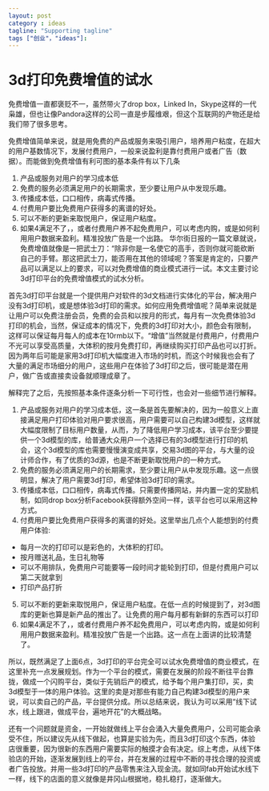 ```yaml
---
layout: post
category : ideas
tagline: "Supporting tagline"
tags ["创业"，"ideas"]:
---
```


# 3d打印免费增值的试水
免费增值一直都褒贬不一，虽然带火了drop box，Linked In，Skype这样的一代枭雄，但也让像Pandora这样的公司一直是步履维艰，但这个互联网的产物还是给我们带了很多思考。
     
免费增值简单来说，就是用免费的产品或服务来吸引用户，培养用户粘度，在超大的用户基数情况下，发展付费用户，一般来说盈利是靠付费用户或者广告（数据）。而能做到免费增值有利可图的基本条件有以下几条
1. 产品或服务对用户的学习成本低
2. 免费的服务必须满足用户的长期需求，至少要让用户从中发现乐趣。
3. 传播成本低，口口相传，病毒式传播。
4. 付费用户要比免费用户获得多的离谱的好处。
5. 可以不断的更新来取悦用户，保证用户粘度。
6. 如果4满足不了，，或者付费用户养不起免费用户，可以考虑内购，或是如何利用用户数据来盈利。精准投放广告是一个出路。
华尔街日报的一篇文章就说，免费增值就像是一把武士刀：“除非你是一名使它的高手，否则你就可能砍断自己的手臂。那这把武士刀，能否用在其他的领域呢？答案是肯定的，只要产品可以满足以上的要求，可以对免费增值的商业模式进行一试。本文主要讨论3d打印平台的免费增值模式的试水分析。

首先3d打印平台就是一个提供用户对软件的3d文档进行实体化的平台，解决用户没有3d打印机，或是想体验3d打印的需求。如何应用免费增值呢？简单来说就是让用户可以免费注册会员，免费的会员和以按月的形式，每月有一次免费体验3d打印的机会，当然，保证成本的情况下，免费的3d打印对大小，颜色会有限制，这样可以保证每月每人的成本在10rmb以下。“增值”当然就是付费用户，付费用户不光可以享受高质量，大体积的按月免费打印，再继续购买打印产品也可以打折。因为两年后可能是家用3d打印机大幅度进入市场的时机，而这个时候我也会有了大量的满足市场细分的用户，这些用户在体验了3d打印之后，很可能是潜在用户，做广告或直接卖设备就顺理成章了。

解释完了之后，先按照基本条件逐条分析一下可行性，也会对一些细节进行解释。
1. 产品或服务对用户的学习成本低，这一条是首先要解决的，因为一般意义上直接满足用户打印体验对用户要求很高，用户需要可以自己构建3d模型，这样就大幅度限制了目标用户数量，从而，为了降低用户学习成本，该平台至少要提供一个3d模型的库，给普通大众用户一个选择已有的3d模型进行打印的机会，这个3d模型的库也需要慢慢演变成共享，交易3d图的平台，与大量的设计师合作，有了优质的3d源，也是不断更新取悦用户的一种方式。
2. 免费的服务必须满足用户的长期需求，至少要让用户从中发现乐趣。这一点很明显，解决了用户需要3d打印，希望体验3d打印的需求。
3. 传播成本低，口口相传，病毒式传播。只需要传播网站，并内置一定的奖励机制，如同drop box分析Facebook获得额外空间一样，该平台也可以采用这种方式。
4. 付费用户要比免费用户获得多的离谱的好处。这里举出几点个人能想到的付费用户体验:
  * 每月一次的打印可以是彩色的，大体积的打印。
  * 按月赠送礼品，生日礼物等
  * 可以不用排队，免费用户可能要等一段时间才能轮到打印，但是付费用户可以第二天就拿到
  * 打印产品打折
5. 可以不断的更新来取悦用户，保证用户粘度。在低一点的时候提到了，对3d图库的更新也算是新产品的推出了。让免费的用户每月都有新鲜的东西可以打印
6. 如果4满足不了，，或者付费用户养不起免费用户，可以考虑内购，或是如何利用用户数据来盈利。精准投放广告是一个出路。这一点在上面讲的比较清楚了。

所以，既然满足了上面6点，3d打印的平台完全可以试水免费增值的商业模式，在这里补充一点发展规划。作为一个平台的模式，需要在发展的阶段不断往平台靠拢，做成一个闪购平台，类似于先销后产的模式，给予每个用户集打印，买，卖3d模型于一体的用户体验。这里的卖是对那些有能力自己构建3d模型的用户来说，可以卖自己的产品，平台提供分成。所以总结来说，我认为可以采用“线下试水，线上跟进，做成平台，遍地开花”的大概战略。

还有一个问题就是资金，一开始就做线上平台会涌入大量免费用户，公司可能会承受不住，所以建议先从线下做起，也算是实验为先，而且3d打印这个东西，体验店很重要，因为很新的东西用户需要实际的触摸才会有决定。综上考虑，从线下体验店的开始，逐渐发展到线上的平台，并在发展的过程中不断的寻找合理的投资或者广告投放。并用一些3d打印的产品零售来注入现金流。就如同fab开始试水线下一样，线下的店面的意义就像是井冈山根据地，稳扎稳打，逐渐做大。


